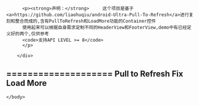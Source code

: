 

<!DOCTYPE html>

<html lang="zh-CN">
    <head>
        <meta charset="UTF-8">
        <title>RecyclerView Container介绍</title>
        <link rel="stylesheet" media="all" href="Han/han.min.css">
        <link rel="stylesheet" media="all" href="stylesheets/main.css">
    </head>
    <body>
        <div class="wikistyle">
            
          <p><strong>声明：</strong>     这个项目是基于<a>https://github.com/liaohuqiu/android-Ultra-Pull-To-Refresh</a>进行复刻和整合而成的,含有PullToRefresh和LoadMore功能的Container控件
          使用起来可以根据自身需求定制不同的HeaderView和FooterView,demo中有已经定义好的两个,仅供参考
          <code>支持API LEVEL >= 8</code>
          </p>

        </div>

====================
Pull to Refresh Fix Load More
---------------------

    </body>
</html>
